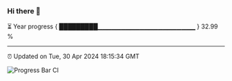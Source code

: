 ### Hi there 👋

⏳ Year progress { █████████▁▁▁▁▁▁▁▁▁▁▁▁▁▁▁▁▁▁▁▁▁ } 32.99 %

---

⏰ Updated on Tue, 30 Apr 2024 18:15:34 GMT

![Progress Bar CI](https://github.com/liununu/liununu/workflows/Progress%20Bar%20CI/badge.svg)
